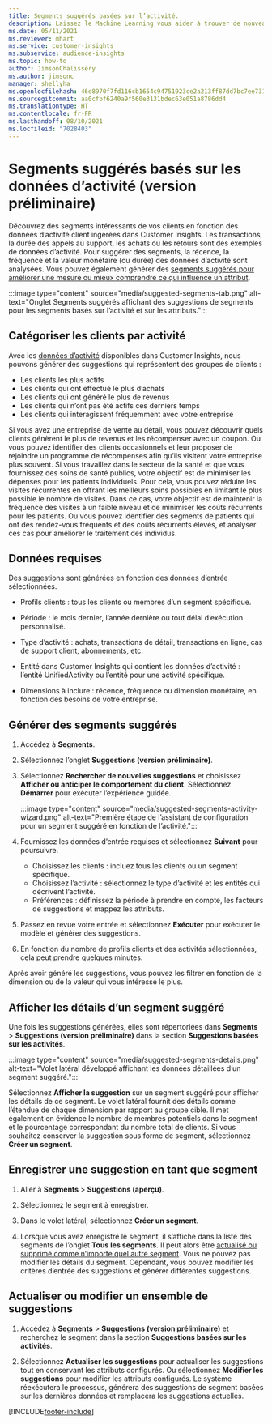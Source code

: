 ```yaml
---
title: Segments suggérés basées sur l’activité.
description: Laissez le Machine Learning vous aider à trouver de nouveaux segments intéressants en fonction de l’activité des clients.
ms.date: 05/11/2021
ms.reviewer: mhart
ms.service: customer-insights
ms.subservice: audience-insights
ms.topic: how-to
author: JimsonChalissery
ms.author: jimsonc
manager: shellyha
ms.openlocfilehash: 46e8970f7fd116cb1654c94751923ce2a213ff87dd7bc7ee731a62bbd0093513
ms.sourcegitcommit: aa0cfbf6240a9f560e3131bdec63e051a8786dd4
ms.translationtype: HT
ms.contentlocale: fr-FR
ms.lasthandoff: 08/10/2021
ms.locfileid: "7028403"
---
```

# <a name="suggested-segments-based-on-activity-data-preview"></a>Segments suggérés basés sur les données d’activité (version préliminaire)

Découvrez des segments intéressants de vos clients en fonction des données d’activité client ingérées dans Customer Insights. Les transactions, la durée des appels au support, les achats ou les retours sont des exemples de données d’activité. Pour suggérer des segments, la récence, la fréquence et la valeur monétaire (ou durée) des données d’activité sont analysées. Vous pouvez également générer des [segments suggérés pour améliorer une mesure ou mieux comprendre ce qui influence un attribut](suggested-segments.md).

:::image type="content" source="media/suggested-segments-tab.png" alt-text="Onglet Segments suggérés affichant des suggestions de segments pour les segments basés sur l’activité et sur les attributs.":::

## <a name="categorize-customers-by-activity"></a>Catégoriser les clients par activité

Avec les [données d’activité](activities.md) disponibles dans Customer Insights, nous pouvons générer des suggestions qui représentent des groupes de clients :

- Les clients les plus actifs 
- Les clients qui ont effectué le plus d’achats 
- Les clients qui ont généré le plus de revenus 
- Les clients qui n’ont pas été actifs ces derniers temps 
- Les clients qui interagissent fréquemment avec votre entreprise  

Si vous avez une entreprise de vente au détail, vous pouvez découvrir quels clients génèrent le plus de revenus et les récompenser avec un coupon. Ou vous pouvez identifier des clients occasionnels et leur proposer de rejoindre un programme de récompenses afin qu’ils visitent votre entreprise plus souvent.
Si vous travaillez dans le secteur de la santé et que vous fournissez des soins de santé publics, votre objectif est de minimiser les dépenses pour les patients individuels. Pour cela, vous pouvez réduire les visites récurrentes en offrant les meilleurs soins possibles en limitant le plus possible le nombre de visites. Dans ce cas, votre objectif est de maintenir la fréquence des visites à un faible niveau et de minimiser les coûts récurrents pour les patients. Ou vous pouvez identifier des segments de patients qui ont des rendez-vous fréquents et des coûts récurrents élevés, et analyser ces cas pour améliorer le traitement des individus. 

## <a name="required-data"></a>Données requises

Des suggestions sont générées en fonction des données d’entrée sélectionnées. 

- Profils clients : tous les clients ou membres d’un segment spécifique. 

- Période : le mois dernier, l’année dernière ou tout délai d’exécution personnalisé.

- Type d’activité : achats, transactions de détail, transactions en ligne, cas de support client, abonnements, etc.  

- Entité dans Customer Insights qui contient les données d’activité : l’entité UnifiedActivity ou l’entité pour une activité spécifique. 

- Dimensions à inclure : récence, fréquence ou dimension monétaire, en fonction des besoins de votre entreprise.

## <a name="generate-suggested-segments"></a>Générer des segments suggérés

1. Accédez à **Segments**.

1. Sélectionnez l’onglet **Suggestions (version préliminaire)**.

1. Sélectionnez **Rechercher de nouvelles suggestions** et choisissez **Afficher ou anticiper le comportement du client**. Sélectionnez **Démarrer** pour exécuter l’expérience guidée.

   :::image type="content" source="media/suggested-segments-activity-wizard.png" alt-text="Première étape de l’assistant de configuration pour un segment suggéré en fonction de l’activité.":::

1. Fournissez les données d’entrée requises et sélectionnez **Suivant** pour poursuivre.

   - Choisissez les clients : incluez tous les clients ou un segment spécifique.
   - Choisissez l’activité : sélectionnez le type d’activité et les entités qui décrivent l’activité.
   - Préférences : définissez la période à prendre en compte, les facteurs de suggestions et mappez les attributs.

1. Passez en revue votre entrée et sélectionnez **Exécuter** pour exécuter le modèle et générer des suggestions.

1. En fonction du nombre de profils clients et des activités sélectionnées, cela peut prendre quelques minutes. 

Après avoir généré les suggestions, vous pouvez les filtrer en fonction de la dimension ou de la valeur qui vous intéresse le plus. 

## <a name="view-details-of-a-suggested-segment"></a>Afficher les détails d’un segment suggéré

Une fois les suggestions générées, elles sont répertoriées dans **Segments** > **Suggestions (version préliminaire)** dans la section **Suggestions basées sur les activités**.

:::image type="content" source="media/suggested-segments-details.png" alt-text="Volet latéral développé affichant les données détaillées d’un segment suggéré.":::

Sélectionnez **Afficher la suggestion** sur un segment suggéré pour afficher les détails de ce segment. Le volet latéral fournit des détails comme l’étendue de chaque dimension par rapport au groupe cible. Il met également en évidence le nombre de membres potentiels dans le segment et le pourcentage correspondant du nombre total de clients. Si vous souhaitez conserver la suggestion sous forme de segment, sélectionnez **Créer un segment**.    

## <a name="save-a-suggestion-as-a-segment"></a>Enregistrer une suggestion en tant que segment

1. Aller à **Segments** > **Suggestions (aperçu)**.

1. Sélectionnez le segment à enregistrer. 

1. Dans le volet latéral, sélectionnez **Créer un segment**. 

1. Lorsque vous avez enregistré le segment, il s’affiche dans la liste des segments de l’onglet **Tous les segments**. Il peut alors être [actualisé ou supprimé comme n’importe quel autre segment](segments.md). Vous ne pouvez pas modifier les détails du segment. Cependant, vous pouvez modifier les critères d’entrée des suggestions et générer différentes suggestions.

## <a name="refresh-or-edit-a-set-of-suggestions"></a>Actualiser ou modifier un ensemble de suggestions

1. Accédez à **Segments** > **Suggestions (version préliminaire)** et recherchez le segment dans la section **Suggestions basées sur les activités**.

1. Sélectionnez **Actualiser les suggestions** pour actualiser les suggestions tout en conservant les attributs configurés. Ou sélectionnez **Modifier les suggestions** pour modifier les attributs configurés. Le système réexécutera le processus, générera des suggestions de segment basées sur les dernières données et remplacera les suggestions actuelles.

[!INCLUDE[footer-include](../includes/footer-banner.md)]
